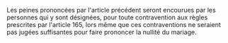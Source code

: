   
Les peines prononcées par l'article précédent seront encourues par les personnes qui y sont désignées, pour toute contravention aux règles prescrites par l'article 165, lors même que ces contraventions ne seraient pas jugées suffisantes pour faire prononcer la nullité du mariage.  

  
